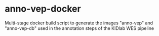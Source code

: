 # anno-vep-docker
Multi-stage docker build script to generate the images "anno-vep" and "anno-vep-db" used in the annotation steps of the KIDlab WES pipeline
